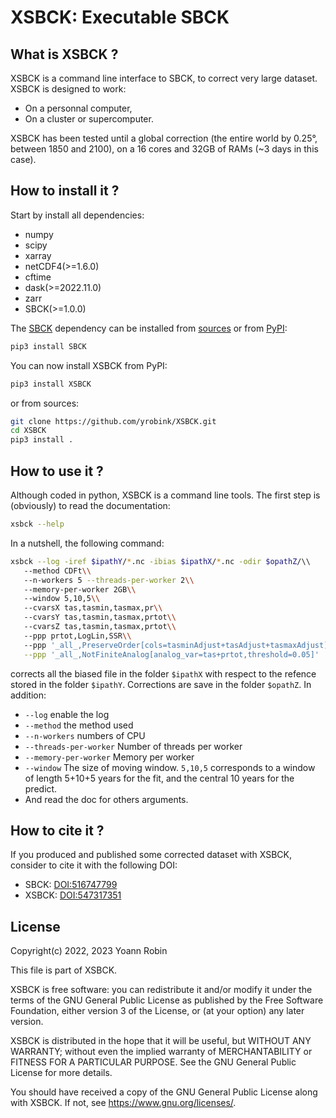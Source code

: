 
# XSBCK: Executable SBCK

## What is XSBCK ?

XSBCK is a command line interface to SBCK, to correct very large dataset. XSBCK
is designed to work:
- On a personnal computer,
- On a cluster or supercomputer.

XSBCK has been tested until a global correction (the entire world by 0.25°,
between 1850 and 2100), on a 16 cores and 32GB of RAMs (~3 days in this case).


## How to install it ?

Start by install all dependencies:
- numpy
- scipy
- xarray
- netCDF4(>=1.6.0)
- cftime
- dask(>=2022.11.0)
- zarr
- SBCK(>=1.0.0)

The [SBCK](https://github.com/yrobink/SBCK-python) dependency can be installed
from [sources](https://github.com/yrobink/SBCK-python) or from
[PyPI](https://pypi.org/project/SBCK):

~~~bash
pip3 install SBCK
~~~

You can now install XSBCK from PyPI:

~~~bash
pip3 install XSBCK
~~~

or from sources:

~~~bash
git clone https://github.com/yrobink/XSBCK.git
cd XSBCK
pip3 install .
~~~


## How to use it ?

Although coded in python, XSBCK is a command line tools. The first step is
(obviously) to read the documentation:

~~~bash
xsbck --help
~~~

In a nutshell, the following command:


~~~bash
xsbck --log -iref $ipathY/*.nc -ibias $ipathX/*.nc -odir $opathZ/\\
   --method CDFt\\
   --n-workers 5 --threads-per-worker 2\\
   --memory-per-worker 2GB\\
   --window 5,10,5\\
   --cvarsX tas,tasmin,tasmax,pr\\
   --cvarsY tas,tasmin,tasmax,prtot\\
   --cvarsZ tas,tasmin,tasmax,prtot\\
   --ppp prtot,LogLin,SSR\\
   --ppp '_all_,PreserveOrder[cols=tasminAdjust+tasAdjust+tasmaxAdjust]'\
   --ppp '_all_,NotFiniteAnalog[analog_var=tas+prtot,threshold=0.05]'
~~~

corrects all the biased file in the folder `$ipathX` with respect to the refence
stored in the folder `$ipathY`. Corrections are save in the folder `$opathZ`.
In addition:

- `--log` enable the log
- `--method` the method used
- `--n-workers` numbers of CPU
- `--threads-per-worker` Number of threads per worker
- `--memory-per-worker` Memory per worker
- `--window` The size of moving window. `5,10,5` corresponds to a window of length 5+10+5 years for the fit, and the central 10 years for the predict.
- And read the doc for others arguments.


## How to cite it ?

If you produced and published some corrected dataset with XSBCK, consider to
cite it with the following DOI:
- SBCK: [DOI:516747799](https://zenodo.org/badge/latestdoi/516747799)
- XSBCK: [DOI:547317351](https://zenodo.org/badge/latestdoi/547317351)



## License

Copyright(c) 2022, 2023 Yoann Robin

This file is part of XSBCK.

XSBCK is free software: you can redistribute it and/or modify
it under the terms of the GNU General Public License as published by
the Free Software Foundation, either version 3 of the License, or
(at your option) any later version.

XSBCK is distributed in the hope that it will be useful,
but WITHOUT ANY WARRANTY; without even the implied warranty of
MERCHANTABILITY or FITNESS FOR A PARTICULAR PURPOSE.  See the
GNU General Public License for more details.

You should have received a copy of the GNU General Public License
along with XSBCK.  If not, see <https://www.gnu.org/licenses/>.


